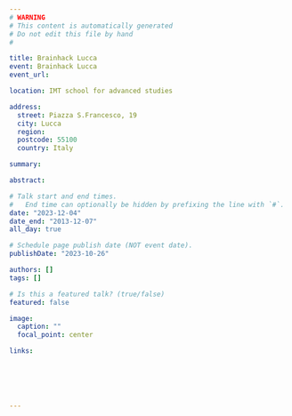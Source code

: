 ```yaml
---
# WARNING
# This content is automatically generated
# Do not edit this file by hand
#

title: Brainhack Lucca
event: Brainhack Lucca
event_url:

location: IMT school for advanced studies

address:
  street: Piazza S.Francesco, 19
  city: Lucca
  region:
  postcode: 55100
  country: Italy

summary:

abstract:

# Talk start and end times.
#   End time can optionally be hidden by prefixing the line with `#`.
date: "2023-12-04"
date_end: "2013-12-07"
all_day: true

# Schedule page publish date (NOT event date).
publishDate: "2023-10-26"

authors: []
tags: []

# Is this a featured talk? (true/false)
featured: false

image:
  caption: ""
  focal_point: center

links:






---
```

